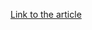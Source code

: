 [Link to the article](https://www.akamai.com/blog/security-research/2023/dec/zero-day-vulnerability-spreading-mirai-patched)
